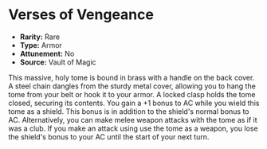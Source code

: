 # Verses of Vengeance

- **Rarity:** Rare
- **Type:** Armor
- **Attunement:** No
- **Source:** Vault of Magic

This massive, holy tome is bound in brass with a handle on the back cover. A steel chain dangles from the sturdy metal cover, allowing you to hang the tome from your belt or hook it to your armor. A locked clasp holds the tome closed, securing its contents. You gain a +1 bonus to AC while you wield this tome as a shield. This bonus is in addition to the shield's normal bonus to AC. Alternatively, you can make melee weapon attacks with the tome as if it was a club. If you make an attack using use the tome as a weapon, you lose the shield's bonus to your AC until the start of your next turn.
